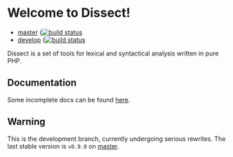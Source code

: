 # Welcome to Dissect!
- [master](https://github.com/jakubledl/dissect/tree/master) ([![build status](https://travis-ci.org/jakubledl/dissect.png?branch=master)](https://travis-ci.org/jakubledl/dissect)
- [develop](https://github.com/jakubledl/dissect) ([![build status](https://travis-ci.org/jakubledl/dissect.png?branch=develop)](https://travis-ci.org/jakubledl/dissect)

Dissect is a set of tools for lexical and syntactical analysis written
in pure PHP.

Documentation
-------------

Some incomplete docs can be found [here][docs].

[docs]: https://github.com/jakubledl/dissect/blob/master/docs/index.md

Warning
-------

This is the development branch, currently undergoing serious rewrites.
The last stable version is `v0.9.0` on
[master](https://github.com/jakubledl/dissect/tree/master).
